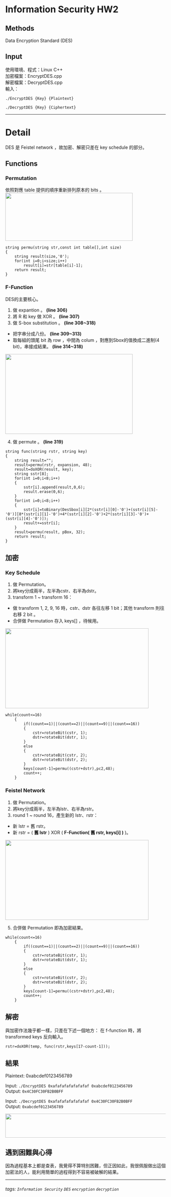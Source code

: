 Information Security HW2
===
## Methods

Data Encryption Standard (DES)

## Input
使用環境、程式：Linux  C++  
加密檔案：EncryptDES.cpp  
解密檔案：DecryptDES.cpp  
輸入：  
```
./EncryptDES {Key} {Plaintext}
```
```
./DecryptDES {Key} {Ciphertext}
```
---
# Detail
DES 是 Feistel network ，故加密、解密只差在 key schedule 的部分。
## Functions
### Permutation
依照對應 table 提供的順序重新排列原本的 bits 。
<img width="400" height="150" src="https://i.imgur.com/7UA0Efp.png">  

```c++=276
string permu(string str,const int table[],int size)
{
    string result(size,'0');
    for(int i=0;i<size;i++)
        result[i]=str[table[i]-1];
    return result;
}
```

### F-Function
DES的主要核心。
1. 做 expantion 。 **(line 306)**
2. 將 R 和 key 做 XOR 。 **(line 307)**
3. 做 S-box substitution 。 **(line 308~318)**
* 把字串分成八份。 **(line 309~313)**
* 取每組的頭尾 bit 為 row ，中間為 colum ，對應到Sbox的值換成二進制(4 bit)，串接成結果。 **(line 314~318)**
<img width="400" height="250" src="https://i.imgur.com/duHV5pS.png">  

4. 做 permute 。  **(line 319)**

```c++=303
string func(string rstr, string key)
{
    string result="";
    result=permu(rstr, expansion, 48);
    result=doXOR(result, key);
    string sstr[8];
    for(int i=0;i<8;i++)
    {
        sstr[i].append(result,0,6);
        result.erase(0,6);
    }
    for(int i=0;i<8;i++)
    {
        sstr[i]=toBinary(DesSbox[i][2*(sstr[i][0]-'0')+(sstr[i][5]-'0')][8*(sstr[i][1]-'0')+4*(sstr[i][2]-'0')+2*(sstr[i][3]-'0')+(sstr[i][4]-'0')]);
        result+=sstr[i];
    }
    result=permu(result, pBox, 32);
    return result;
}
```

## 加密
### Key Schedule 
1. 做 Permutation。
2. 將key分成兩半，左半為cstr、右半為dstr。
3. transform 1 ~ transform 16：
* 做 transform 1, 2, 9, 16 時，cstr、dstr 各往左移 1 bit；其他 transform 則往右移 2 bit 。
* 合併做 Permutation 存入 keys[] ，待候用。
<img width="450" height="250" src="https://i.imgur.com/K5GDXRx.png">

```c++=148
while(count<=16)
    {
        if((count==1)||(count==2)||(count==9)||(count==16))
        {
            cstr=rotateBit(cstr, 1);
            dstr=rotateBit(dstr, 1);
        }
        else
        {
            cstr=rotateBit(cstr, 2);
            dstr=rotateBit(dstr, 2);
        }
        keys[count-1]=permu((cstr+dstr),pc2,48);
        count++;
    }
``` 

### Feistel Network
1. 做 Permutation。
2. 將key分成兩半，左半為lstr、右半為rstr。
4. round 1 ~ round 16，產生新的 lstr、rstr：
* 新 lstr = 舊 rstr。
* 新 rstr = ( **舊 lstr** ) XOR ( **F-Function( 舊 rstr, keys[i] )** )。
<img width="450" height="250" src="https://i.imgur.com/qwFcC65.png">  

5. 合併做 Permutation 即為加密結果。
```c++=148
while(count<=16)
    {
        if((count==1)||(count==2)||(count==9)||(count==16))
        {
            cstr=rotateBit(cstr, 1);
            dstr=rotateBit(dstr, 1);
        }
        else
        {
            cstr=rotateBit(cstr, 2);
            dstr=rotateBit(dstr, 2);
        }
        keys[count-1]=permu((cstr+dstr),pc2,48);
        count++;
    }
``` 
## 解密
與加密作法幾乎都一樣，只差在下述一個地方：
在 f-function 時，將 transformed keys 反向輸入。
```c++=171
rstr=doXOR(temp, func(rstr,keys[17-count-1]));
```

## 結果
Plaintext: 0xabcdef0123456789  

Input: ```./EncryptDES 0xafafafafafafafaf 0xabcdef0123456789 ```  
Output: ```0x4C30FC30FB2B0BFF```  

Input: ```./DecryptDES 0xafafafafafafafaf 0x4C30FC30FB2B0BFF```  
Output: ```0xabcdef0123456789```  

<img width="600" height="75" src="https://i.imgur.com/dHtPdxd.png">  

## 遇到困難與心得
因為過程基本上都是查表，我覺得不算特別困難，但正因如此，我很佩服做出這個加密法的人，能利用簡單的過程得到不容易被破解的結果。

---

###### tags: `Information Security` `DES` `encryption` `decryption`

